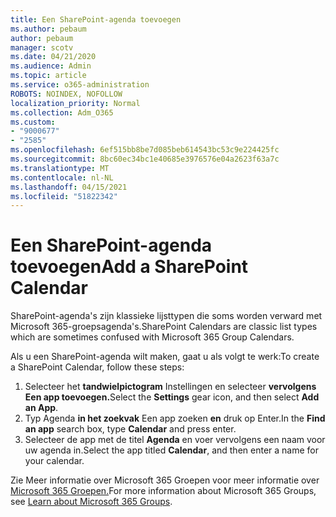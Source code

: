 ```yaml
---
title: Een SharePoint-agenda toevoegen
ms.author: pebaum
author: pebaum
manager: scotv
ms.date: 04/21/2020
ms.audience: Admin
ms.topic: article
ms.service: o365-administration
ROBOTS: NOINDEX, NOFOLLOW
localization_priority: Normal
ms.collection: Adm_O365
ms.custom:
- "9000677"
- "2585"
ms.openlocfilehash: 6ef515bb8be7d085beb614543bc53c9e224425fc
ms.sourcegitcommit: 8bc60ec34bc1e40685e3976576e04a2623f63a7c
ms.translationtype: MT
ms.contentlocale: nl-NL
ms.lasthandoff: 04/15/2021
ms.locfileid: "51822342"
---
```

# <a name="add-a-sharepoint-calendar"></a><span data-ttu-id="ab7a5-102">Een SharePoint-agenda toevoegen</span><span class="sxs-lookup"><span data-stu-id="ab7a5-102">Add a SharePoint Calendar</span></span>

<span data-ttu-id="ab7a5-103">SharePoint-agenda's zijn klassieke lijsttypen die soms worden verward met Microsoft 365-groepsagenda's.</span><span class="sxs-lookup"><span data-stu-id="ab7a5-103">SharePoint Calendars are classic list types which are sometimes confused with Microsoft 365 Group Calendars.</span></span>
 
<span data-ttu-id="ab7a5-104">Als u een SharePoint-agenda wilt maken, gaat u als volgt te werk:</span><span class="sxs-lookup"><span data-stu-id="ab7a5-104">To create a SharePoint Calendar, follow these steps:</span></span>
 
1.  <span data-ttu-id="ab7a5-105">Selecteer het **tandwielpictogram** Instellingen en selecteer **vervolgens Een app toevoegen.**</span><span class="sxs-lookup"><span data-stu-id="ab7a5-105">Select the **Settings** gear icon, and then select **Add an App**.</span></span>
2.  <span data-ttu-id="ab7a5-106">Typ Agenda **in het zoekvak** Een app zoeken **en** druk op Enter.</span><span class="sxs-lookup"><span data-stu-id="ab7a5-106">In the **Find an app** search box, type **Calendar** and press enter.</span></span>
3.  <span data-ttu-id="ab7a5-107">Selecteer de app met de titel **Agenda** en voer vervolgens een naam voor uw agenda in.</span><span class="sxs-lookup"><span data-stu-id="ab7a5-107">Select the app titled **Calendar**, and then enter a name for your calendar.</span></span>

<span data-ttu-id="ab7a5-108">Zie Meer informatie over Microsoft 365 Groepen voor meer informatie over [Microsoft 365 Groepen.](https://support.office.com/article/Learn-about-Office-365-groups-b565caa1-5c40-40ef-9915-60fdb2d97fa2)</span><span class="sxs-lookup"><span data-stu-id="ab7a5-108">For more information about Microsoft 365 Groups, see [Learn about Microsoft 365 Groups](https://support.office.com/article/Learn-about-Office-365-groups-b565caa1-5c40-40ef-9915-60fdb2d97fa2).</span></span>

